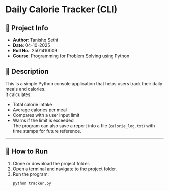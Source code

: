 # Daily Calorie Tracker (CLI)

## 📌 Project Info
- **Author**: Tanishq Sethi  
- **Date**: 04-10-2025  
- **Roll No.**: 2501410009
- **Course**: Programming for Problem Solving using Python  

## 🎯 Description
This is a simple Python console application that helps users track their daily meals and calories.  
It calculates:
- Total calorie intake  
- Average calories per meal  
- Compares with a user input limit
- Warns if the limit is exceeded  
The program can also save a report into a file (`calorie_log.txt`) with time stamps for future reference.

---

## 🚀 How to Run
1. Clone or download the project folder.  
2. Open a terminal and navigate to the project folder.  
3. Run the program:  
   ```bash
   python tracker.py
